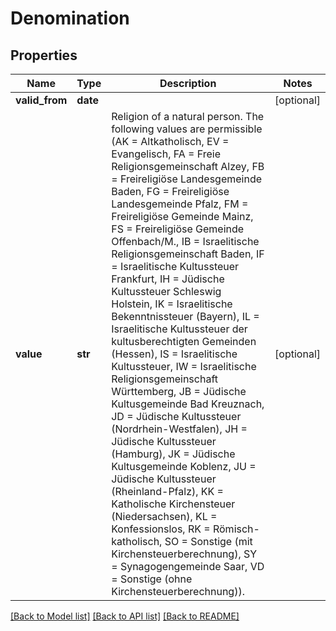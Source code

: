 # Denomination

## Properties
Name | Type | Description | Notes
------------ | ------------- | ------------- | -------------
**valid_from** | **date** |  | [optional] 
**value** | **str** | Religion of a natural person. The following values are permissible (AK &#x3D; Altkatholisch, EV &#x3D; Evangelisch, FA &#x3D; Freie Religionsgemeinschaft Alzey, FB &#x3D; Freireligiöse Landesgemeinde Baden, FG &#x3D; Freireligiöse Landesgemeinde Pfalz, FM &#x3D; Freireligiöse Gemeinde Mainz, FS &#x3D; Freireligiöse Gemeinde Offenbach/M., IB &#x3D; Israelitische Religionsgemeinschaft Baden, IF &#x3D; Israelitische Kultussteuer Frankfurt, IH &#x3D; Jüdische Kultussteuer Schleswig Holstein, IK &#x3D; Israelitische Bekenntnissteuer (Bayern), IL &#x3D; Israelitische Kultussteuer der kultusberechtigten Gemeinden (Hessen), IS &#x3D; Israelitische Kultussteuer, IW &#x3D; Israelitische Religionsgemeinschaft Württemberg, JB &#x3D; Jüdische Kultusgemeinde Bad Kreuznach, JD &#x3D; Jüdische Kultussteuer (Nordrhein-Westfalen), JH &#x3D; Jüdische Kultussteuer (Hamburg), JK &#x3D; Jüdische Kultusgemeinde Koblenz, JU &#x3D; Jüdische Kultussteuer (Rheinland-Pfalz), KK &#x3D; Katholische Kirchensteuer (Niedersachsen), KL &#x3D; Konfessionslos, RK &#x3D; Römisch-katholisch, SO &#x3D; Sonstige (mit Kirchensteuerberechnung), SY &#x3D; Synagogengemeinde Saar, VD &#x3D; Sonstige (ohne Kirchensteuerberechnung)). | [optional] 

[[Back to Model list]](../README.md#documentation-for-models) [[Back to API list]](../README.md#documentation-for-api-endpoints) [[Back to README]](../README.md)


